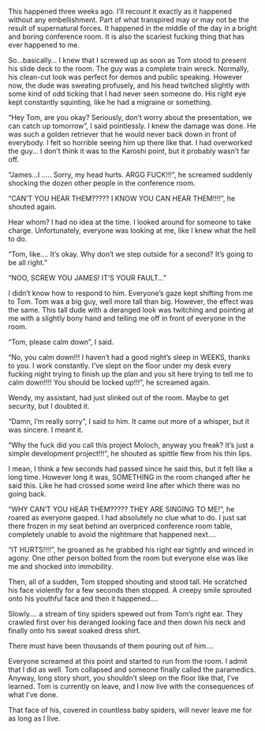 This happened three weeks ago. I’ll recount it exactly as it happened without any embellishment. Part of what transpired may or may not be the result of supernatural forces. It happened in the middle of the day in a bright and boring conference room. It is also the scariest fucking thing that has ever happened to me.

So…basically… I knew that I screwed up as soon as Tom stood to present his slide deck to the room. The guy was a complete train wreck. Normally, his clean-cut look was perfect for demos and public speaking. However now, the dude was sweating profusely, and his head twitched slightly with some kind of odd ticking that I had never seen someone do. His right eye kept constantly squinting, like he had a migraine or something.

“Hey Tom, are you okay? Seriously, don’t worry about the presentation, we can catch up tomorrow”, I said pointlessly. I knew the damage was done. He was such a golden retriever that he would never back down in front of everybody. I felt so horrible seeing him up there like that. I had overworked the guy… I don’t think it was to the Karoshi point, but it probably wasn’t far off.

“James…I ….. Sorry, my head hurts. ARGG FUCK!!!”, he screamed suddenly shocking the dozen other people in the conference room. 

“CAN’T YOU HEAR THEM?????  I KNOW YOU CAN HEAR THEM!!!!”, he shouted again.

Hear whom? I had no idea at the time. I looked around for someone to take charge. Unfortunately, everyone was looking at me, like I knew what the hell to do.

“Tom, like…. It’s okay. Why don’t we step outside for a second? It’s going to be all right.”

“NOO, SCREW YOU JAMES! IT’S YOUR FAULT…”

I didn’t know how to respond to him. Everyone’s gaze kept shifting from me to Tom. Tom was a big guy, well more tall than big. However, the effect was the same. This tall dude with a deranged look was twitching and pointing at me with a slightly bony hand and telling me off in front of everyone in the room.

“Tom, please calm down”, I said.

“No, you calm down!!! I haven’t had a good night’s sleep in WEEKS, thanks to you. I work constantly. I’ve slept on the floor under my desk every fucking night trying to finish up the plan and you sit here trying to tell me to calm down!!!! You should be locked up!!!”, he screamed again.

Wendy, my assistant, had just slinked out of the room. Maybe to get security, but I doubted it. 

“Damn, I’m really sorry”, I said to him. It came out more of a whisper, but it was sincere. I meant it. 

“Why the fuck did you call this project Moloch, anyway you freak? It’s just a simple development project!!!”, he shouted as spittle flew from his thin lips.

I mean, I think a few seconds had passed since he said this, but it felt like a long time. However long it was, SOMETHING in the room changed after he said this. Like he had crossed some weird line after which there was no going back.

“WHY CAN’T YOU HEAR THEM????? THEY ARE SINGING TO ME!”, he roared as everyone gasped. I had absolutely no clue what to do. I just sat there frozen in my seat behind an overpriced conference room table, completely unable to avoid the nightmare that happened next….

“IT HURTS!!!!”, he groaned as he grabbed his right ear tightly and winced in agony. One other person bolted from the room but everyone else was like me and shocked into immobility. 

Then, all of a sudden, Tom stopped shouting and stood tall.  He scratched his face violently for a few seconds then stopped. A creepy smile sprouted onto his youthful face and then it happened…. 

Slowly…. a stream of tiny spiders spewed out from Tom’s right ear. They crawled first over his deranged looking face and then down his neck and finally onto his sweat soaked dress shirt. 

There must have been thousands of them pouring out of him….

Everyone screamed at this point and started to run from the room. I admit that I did as well. Tom collapsed and someone finally called the paramedics. Anyway, long story short, you shouldn’t sleep on the floor like that, I’ve learned. Tom is currently on leave, and I now live with the consequences of what I’ve done. 

That face of his, covered in countless baby spiders, will never leave me for as long as I live.  